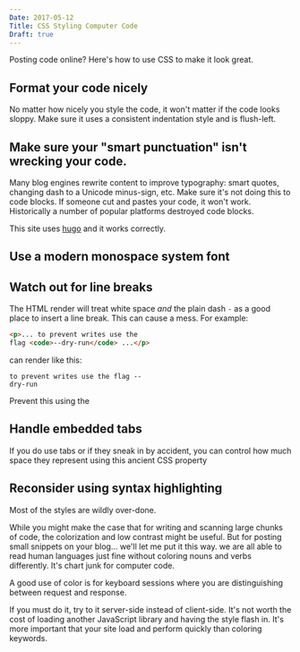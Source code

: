 ```yaml
---
Date: 2017-05-12
Title: CSS Styling Computer Code
Draft: true
---
```

Posting code online?  Here's how to use CSS to make it look great.<!--more-->

## Format your code nicely

No matter how nicely you style the code, it won't matter if the code looks sloppy.  Make sure it uses a consistent indentation style and is flush-left.

## Make sure your "smart punctuation" isn't wrecking your code.

Many blog engines rewrite content to improve typography: smart quotes, changing dash to a Unicode minus-sign, etc.   Make sure it's not doing this to code blocks.  If someone cut and pastes your code, it won't work.  Historically a number of popular platforms destroyed code blocks. 

This site uses [hugo](https://gohugo.io) and it works correctly.

## Use a modern monospace system font


## Watch out for line breaks 

The HTML render will treat white space _and_ the plain dash `-` as a good place to insert a line break.   This can cause a mess.  For example:

```html
<p>... to prevent writes use the
flag <code>--dry-run</code> ...</p>
```

can render like this:

```
to prevent writes use the flag --
dry-run
```

Prevent this using the 

## Handle embedded tabs

If you do use tabs or if they sneak in by accident, you can control how much space they represent using this ancient CSS property

## Reconsider using syntax highlighting

Most of the styles are wildly over-done.  

While you might make the case that for writing and scanning large chunks of code, the colorization and low contrast might be useful.  But for posting small snippets on your blog... we'll let me put it this way.   we are all able to read human languages just fine without coloring nouns and verbs differently.  It's chart junk for computer code.

A good use of color is for keyboard sessions where you are distinguishing between request and response.  

If you must do it, try to it server-side instead of client-side.  It's not worth the cost of loading another JavaScript library and having the style flash in.  It's more important that your site load and perform quickly than coloring keywords.